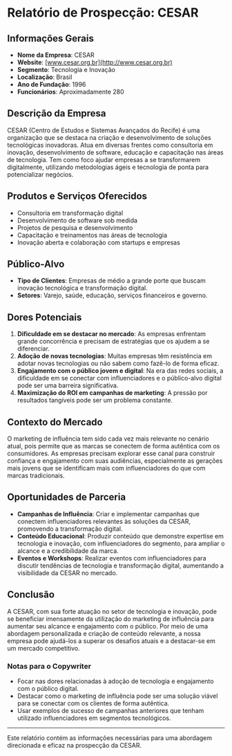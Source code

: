 # Relatório de Prospecção: CESAR

## Informações Gerais
- **Nome da Empresa**: CESAR
- **Website**: [www.cesar.org.br](http://www.cesar.org.br)
- **Segmento**: Tecnologia e Inovação
- **Localização**: Brasil
- **Ano de Fundação**: 1996
- **Funcionários**: Aproximadamente 280

## Descrição da Empresa
CESAR (Centro de Estudos e Sistemas Avançados do Recife) é uma organização que se destaca na criação e desenvolvimento de soluções tecnológicas inovadoras. Atua em diversas frentes como consultoria em inovação, desenvolvimento de software, educação e capacitação nas áreas de tecnologia. Tem como foco ajudar empresas a se transformarem digitalmente, utilizando metodologias ágeis e tecnologia de ponta para potencializar negócios.

## Produtos e Serviços Oferecidos
- Consultoria em transformação digital
- Desenvolvimento de software sob medida
- Projetos de pesquisa e desenvolvimento
- Capacitação e treinamentos nas áreas de tecnologia
- Inovação aberta e colaboração com startups e empresas

## Público-Alvo
- **Tipo de Clientes**: Empresas de médio a grande porte que buscam inovação tecnológica e transformação digital.
- **Setores**: Varejo, saúde, educação, serviços financeiros e governo.

## Dores Potenciais
1. **Dificuldade em se destacar no mercado**: As empresas enfrentam grande concorrência e precisam de estratégias que os ajudem a se diferenciar.
2. **Adoção de novas tecnologias**: Muitas empresas têm resistência em adotar novas tecnologias ou não sabem como fazê-lo de forma eficaz.
3. **Engajamento com o público jovem e digital**: Na era das redes sociais, a dificuldade em se conectar com influenciadores e o público-alvo digital pode ser uma barreira significativa.
4. **Maximização do ROI em campanhas de marketing**: A pressão por resultados tangíveis pode ser um problema constante.

## Contexto do Mercado
O marketing de influência tem sido cada vez mais relevante no cenário atual, pois permite que as marcas se conectem de forma autêntica com os consumidores. As empresas precisam explorar esse canal para construir confiança e engajamento com suas audiências, especialmente as gerações mais jovens que se identificam mais com influenciadores do que com marcas tradicionais.

## Oportunidades de Parceria
- **Campanhas de Influência**: Criar e implementar campanhas que conectem influenciadores relevantes às soluções da CESAR, promovendo a transformação digital.
- **Conteúdo Educacional**: Produzir conteúdo que demonstre expertise em tecnologia e inovação, com influenciadores do segmento, para ampliar o alcance e a credibilidade da marca.
- **Eventos e Workshops**: Realizar eventos com influenciadores para discutir tendências de tecnologia e transformação digital, aumentando a visibilidade da CESAR no mercado.

## Conclusão
A CESAR, com sua forte atuação no setor de tecnologia e inovação, pode se beneficiar imensamente da utilização do marketing de influência para aumentar seu alcance e engajamento com o público. Por meio de uma abordagem personalizada e criação de conteúdo relevante, a nossa empresa pode ajudá-los a superar os desafios atuais e a destacar-se em um mercado competitivo.

### Notas para o Copywriter
- Focar nas dores relacionadas à adoção de tecnologia e engajamento com o público digital.
- Destacar como o marketing de influência pode ser uma solução viável para se conectar com os clientes de forma autêntica.
- Usar exemplos de sucesso de campanhas anteriores que tenham utilizado influenciadores em segmentos tecnológicos. 

--- 

Este relatório contém as informações necessárias para uma abordagem direcionada e eficaz na prospecção da CESAR.
